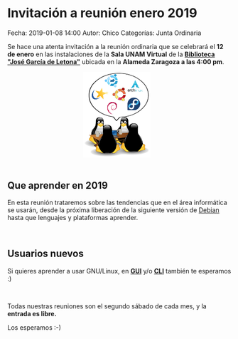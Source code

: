 Invitación a reunión enero 2019
==================================

Fecha: 2019-01-08 14:00
Autor:  Chico
Categorías: Junta Ordinaria

Se hace una atenta invitación a la reunión ordinaria que se celebrará el __12 de enero__ en las instalaciones de la __Sala UNAM Virtual__ de la __[Biblioteca "José García de Letona"](https://www.openstreetmap.org/#map=19/25.54029/-103.44524)__ ubicada en la __Alameda Zaragoza a las 4:00 pm__.

<center>
<a class="img-responsive" href="2016-10-16-invitacion-reunion-noviembre/LinuxParty.png"><img class="img-responsive" style="width:30%;height:auto;margin-right:12px;" src="2016-10-16-invitacion-reunion-noviembre/LinuxParty.png" alt="Reunión ordinaria enero" width="325" height="250"></a>
</center>

<!-- break -->

<br />

## Que aprender en 2019

En esta reunión trataremos sobre las tendencias que en el área informática se usarán, desde la próxima liberación de la siguiente versión de [Debian](https://www.debian.org/) hasta que lenguajes y plataformas aprender.

<br />

## Usuarios nuevos

Si quieres aprender a usar GNU/Linux, en __[GUI](https://es.wikipedia.org/wiki/Interfaz_gr%C3%A1fica_de_usuario)__ y/o __[CLI](https://es.wikipedia.org/wiki/L%C3%ADnea_de_comandos)__ también te esperamos :) 

<br />

Todas nuestras reuniones son el segundo sábado de cada mes, y la __entrada es libre.__

Los esperamos :-)
